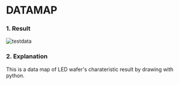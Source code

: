# DATAMAP
### 1. Result
![testdata](https://user-images.githubusercontent.com/30888482/130930534-713a28e2-9c80-4db9-9a10-80d1520ea98d.png)
### 2. Explanation
This is a data map of LED wafer's charateristic result by drawing with python. 